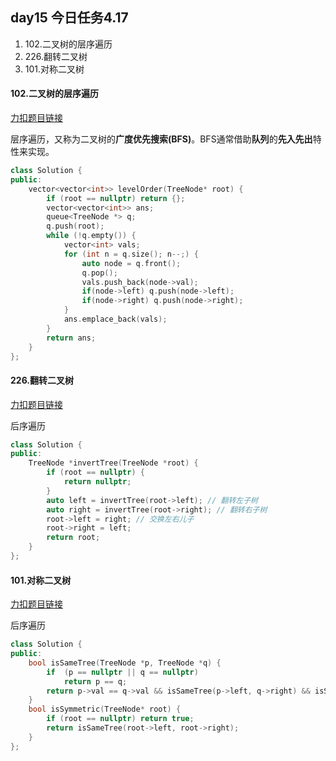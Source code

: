 ##  day15 今日任务4.17

1. 102.二叉树的层序遍历
2. 226.翻转二叉树
3. 101.对称二叉树

#### 102.二叉树的层序遍历

[力扣题目链接](https://leetcode.cn/problems/binary-tree-level-order-traversal/)

层序遍历，又称为二叉树的**广度优先搜索(BFS)**。BFS通常借助**队列**的**先入先出**特性来实现。

```cpp
class Solution {
public:
    vector<vector<int>> levelOrder(TreeNode* root) {
        if (root == nullptr) return {};
        vector<vector<int>> ans;
        queue<TreeNode *> q;
        q.push(root);
        while (!q.empty()) {
            vector<int> vals;
            for (int n = q.size(); n--;) {
                auto node = q.front();
                q.pop();
                vals.push_back(node->val);
                if(node->left) q.push(node->left);
                if(node->right) q.push(node->right);
            }
            ans.emplace_back(vals);
        }
        return ans;
    }
};
```



#### 226.翻转二叉树

[力扣题目链接](https://leetcode.cn/problems/invert-binary-tree/)

后序遍历

```cpp
class Solution {
public:
    TreeNode *invertTree(TreeNode *root) {
        if (root == nullptr) {
            return nullptr;
        }
        auto left = invertTree(root->left); // 翻转左子树
        auto right = invertTree(root->right); // 翻转右子树
        root->left = right; // 交换左右儿子
        root->right = left;
        return root;
    }
};
```

#### 101.对称二叉树

[力扣题目链接](https://leetcode.cn/problems/symmetric-tree/)

后序遍历

```cpp
class Solution {
public:
    bool isSameTree(TreeNode *p, TreeNode *q) {
        if  (p == nullptr || q == nullptr)
            return p == q;
        return p->val == q->val && isSameTree(p->left, q->right) && isSameTree(p->right, q->left);
    }
    bool isSymmetric(TreeNode* root) {
        if (root == nullptr) return true;
        return isSameTree(root->left, root->right);
    }
};

```


